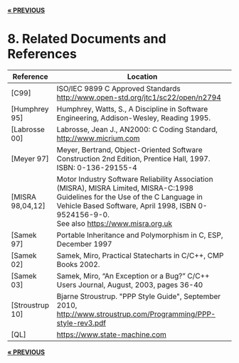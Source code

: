 [<b>« PREVIOUS</b>](SECTION7.md)

# 8. Related Documents and References

| Reference        | Location                                                        |
| ---------------- | --------------------------------------------------------------- |
| [C99]            | ISO/IEC 9899 C Approved Standards http://www.open-std.org/jtc1/sc22/open/n2794 |
| [Humphrey 95]    | Humphrey, Watts, S., A Discipline in Software Engineering, Addison-Wesley, Reading 1995. |
| [Labrosse 00]    | Labrosse, Jean J., AN2000: C Coding Standard, http://www.micrium.com |
| [Meyer 97]       | Meyer, Bertrand, Object-Oriented Software Construction 2nd Edition, Prentice Hall, 1997. ISBN: 0-136-29155-4 |
| [MISRA 98,04,12] | Motor Industry Software Reliability Association (MISRA), MISRA Limited, MISRA-C:1998 Guidelines for the Use of the C Language in Vehicle Based Software, April 1998, ISBN 0-9524156-9-0.<br>See also https://www.misra.org.uk  |
| [Samek 97]       | Portable Inheritance and Polymorphism in C, ESP, December 1997           |
| [Samek 02]       | Samek, Miro, Practical Statecharts in C/C++, CMP Books 2002.             |
| [Samek 03]       | Samek, Miro, “An Exception or a Bug?” C/C++ Users Journal, August, 2003, pages 36-40 |
| [Stroustrup 10]  | Bjarne Stroustrup. "PPP Style Guide", September 2010,<br>http://www.stroustrup.com/Programming/PPP-style-rev3.pdf |
| [QL]             | https://www.state-machine.com  |


[<b>« PREVIOUS</b>](SECTION7.md)
